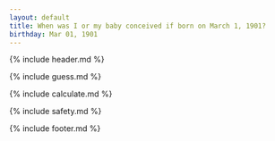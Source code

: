 ```yaml
---
layout: default
title: When was I or my baby conceived if born on March 1, 1901?
birthday: Mar 01, 1901
---
```


{% include header.md %}

{% include guess.md %}

{% include calculate.md %}

{% include safety.md %}

{% include footer.md %}



